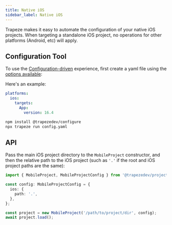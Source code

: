 ```yaml
---
title: Native iOS
sidebar_label: Native iOS
---
```


Trapeze makes it easy to automate the configuration of your native iOS projects. When targeting a standalone iOS project, no operations for other platforms (Android, etc) will apply.

## Configuration Tool

To use the [Configuration-driven](../configuration-tool) experience, first create a yaml file using the [options available](../configuration-tool):

Here's an example:

```yaml title="config.yaml"
platforms:
  ios:
    targets:
      App:
        version: 16.4

```

```bash
npm install @trapezedev/configure
npx trapeze run config.yaml
```

## API

Pass the main iOS project directory to the `MobileProject` constructor, and then the relative path to the iOS project (such as `'.'` if the root and iOS project paths are the same):

```typescript
import { MobileProject, MobileProjectConfig } from '@trapezedev/project';

const config: MobileProjectConfig = {
  ios: {
    path: '.',
  },
};

const project = new MobileProject('/path/to/project/dir', config);
await project.load();
```